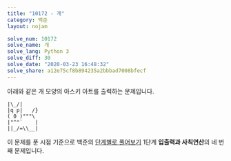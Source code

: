 ```yaml
---
title: "10172 - 개"
category: 백준
layout: nojam

solve_num: 10172
solve_name: 개
solve_lang: Python 3
solve_diff: 30
solve_date: "2020-03-23 16:48:32"
solve_share: a12e75cf8b894235a2bbbad7008bfecf
---
```


아래와 같은 개 모양의 아스키 아트를 출력하는 문제입니다.

```
|\_/|
|q p|   /}
( 0 )"""\
|"^"`    |
||_/=\\__|
```

이 문제를 푼 시점 기준으로 백준의 [단계별로 풀어보기](http://noj.am/p/s) 1단계 **입출력과 사칙연산**의 네 번째 문제입니다.
